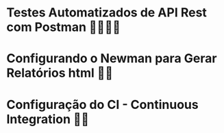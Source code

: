 # Testes Automatizados de API Rest com Postman 🚀🧑🏼‍🚀
# Configurando o Newman para Gerar Relatórios html 📃🌐 
# Configuração do CI - Continuous Integration 🤖🎯
